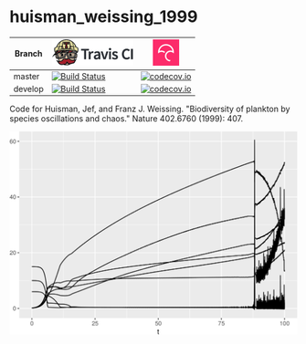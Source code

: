 # huisman_weissing_1999

Branch|[![Travis CI logo](pics/TravisCI.png)](https://travis-ci.org)|[![Codecov logo](pics/Codecov.png)](https://www.codecov.io)
---|---|---
master|[![Build Status](https://travis-ci.org/richelbilderbeek/huisweis.svg?branch=master)](https://travis-ci.org/richelbilderbeek/huisweis) | [![codecov.io](https://codecov.io/github/richelbilderbeek/huisweis/coverage.svg?branch=master)](https://codecov.io/github/richelbilderbeek/huisweis?branch=master)
develop|[![Build Status](https://travis-ci.org/richelbilderbeek/huisweis.svg?branch=develop)](https://travis-ci.org/richelbilderbeek/huisweis) | [![codecov.io](https://codecov.io/github/richelbilderbeek/huisweis/coverage.svg?branch=develop)](https://codecov.io/github/richelbilderbeek/huisweis?branch=develop)
 
Code for Huisman, Jef, and Franz J. Weissing. "Biodiversity of plankton by species oscillations and chaos." Nature 402.6760 (1999): 407.

![Figure 1C](pics/fig_1_c.png)